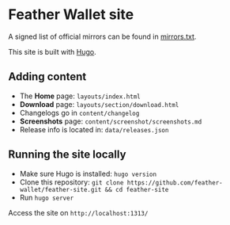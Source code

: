 # Feather Wallet site

A signed list of official mirrors can be found in [mirrors.txt](https://github.com/feather-wallet/feather-site/blob/master/mirrors.txt).

This site is built with [Hugo](https://gohugo.io).

## Adding content

- The **Home** page: `layouts/index.html`
- **Download** page: `layouts/section/download.html`
- Changelogs go in `content/changelog`
- **Screenshots** page: `content/screenshot/screenshots.md`
- Release info is located in: `data/releases.json`

## Running the site locally

- Make sure Hugo is installed: `hugo version`
- Clone this repository: `git clone https://github.com/feather-wallet/feather-site.git && cd feather-site`
- Run `hugo server`

Access the site on `http://localhost:1313/`
